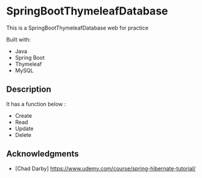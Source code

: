 # SpringBootThymeleafDatabase
 
This is a SpringBootThymeleafDatabase web for practice 

Built with:
    
- Java    
- Spring Boot 
- Thymeleaf
- MySQL    

## Description
 
It has a function below : 
  
- Create  
- Read 
- Update 
- Delete 

## Acknowledgments 
 
* [Chad Darby] https://www.udemy.com/course/spring-hibernate-tutorial/ 
